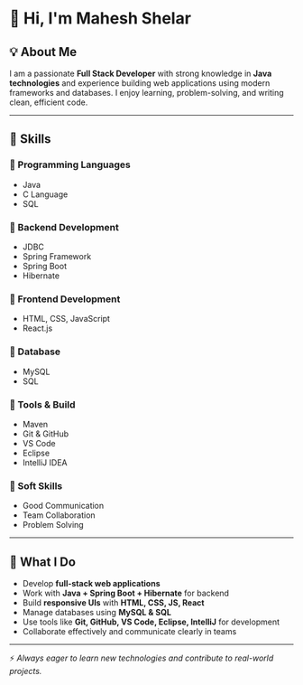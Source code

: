 
# 👋 Hi, I'm Mahesh Shelar

## 💡 About Me

I am a passionate **Full Stack Developer** with strong knowledge in **Java technologies** and experience building web applications using modern frameworks and databases. I enjoy learning, problem-solving, and writing clean, efficient code.

---

## 🚀 Skills

### 🔹 Programming Languages

* Java
* C Language
* SQL

### 🔹 Backend Development

* JDBC
* Spring Framework
* Spring Boot
* Hibernate

### 🔹 Frontend Development

* HTML, CSS, JavaScript
* React.js

### 🔹 Database

* MySQL
* SQL

### 🔹 Tools & Build

* Maven
* Git & GitHub
* VS Code
* Eclipse
* IntelliJ IDEA

### 🔹 Soft Skills

* Good Communication
* Team Collaboration
* Problem Solving

---

## 🎯 What I Do

* Develop **full-stack web applications**
* Work with **Java + Spring Boot + Hibernate** for backend
* Build **responsive UIs** with **HTML, CSS, JS, React**
* Manage databases using **MySQL & SQL**
* Use tools like **Git, GitHub, VS Code, Eclipse, IntelliJ** for development
* Collaborate effectively and communicate clearly in teams


---

⚡ *Always eager to learn new technologies and contribute to real-world projects.*

